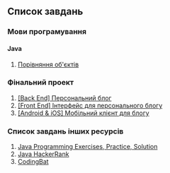 ## Список завдань

### Мови програмування

#### Java
1. [Порівняння об'єктів](ComparisonOfObjects.md)

### Фінальний проект

1. [[Back End] Персональний блог](Blog.md)
2. [[Front End] Інтерфейс для персонального блогу](BlogWeb.md)
3. [[Android & iOS] Мобільний клієнт для блогу](BlogMobile.md)

### Список завдань інших ресурсів

1. [Java Programming Exercises, Practice, Solution](https://www.w3resource.com/java-exercises/)
2. [Java HackerRank](https://www.hackerrank.com/domains/java)
2. [CodingBat](http://codingbat.com/java)
